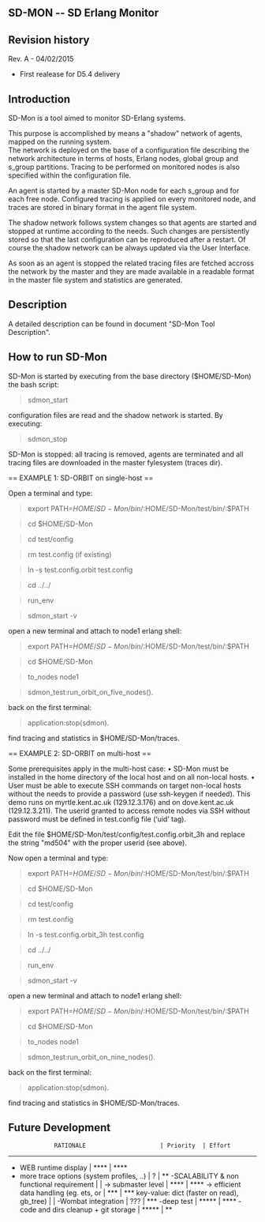 SD-MON -- SD Erlang Monitor
---------------------------

Revision history
----------------
Rev. A - 04/02/2015
- First realease for D5.4 delivery


Introduction 
------------
SD-Mon is a tool aimed to monitor SD-Erlang systems.

This purpose is accomplished by means a "shadow" network
of agents, mapped on the running system.  
The network is deployed on the base of a configuration file describing 
the network architecture in terms of hosts, Erlang nodes, global group 
and s_group partitions. Tracing to be performed on monitored nodes is 
also specified within the configuration file. 

An agent is started by a master SD-Mon node for each s_group and for 
each free node. Configured tracing is applied on every monitored node, 
and traces are stored in binary format in the agent file system. 

The shadow network follows system changes so that agents are started
and stopped at runtime according to the needs. Such changes are 
persistently stored so that the last configuration can be reproduced
after a restart. Of course the shadow network can be always updated
via the User Interface.

As soon as an agent is stopped the related tracing files are fetched 
accross the network by the master and they are made available in a 
readable format in the master file system and statistics are generated.

Description
------------
A detailed description can be found in document
"SD-Mon Tool Description".


How to run SD-Mon
-----------------
SD-Mon is started by executing from the base directory ($HOME/SD-Mon) the
bash script:

> sdmon_start

configuration files are read and the shadow network is started.
By executing:

> sdmon_stop

SD-Mon is stopped: all tracing is removed, agents are terminated and
all tracing files are downloaded in the master fylesystem (traces dir).

== EXAMPLE 1: SD-ORBIT on single-host ==

Open a terminal and type:

> export PATH=$HOME/SD-Mon/bin/:$HOME/SD-Mon/test/bin/:$PATH

> cd $HOME/SD-Mon

> cd test/config

> rm test.config 
(if existing)

> ln -s test.config.orbit test.config

> cd ../../

> run_env

> sdmon_start -v

open a new terminal and attach to node1 erlang shell:

> export PATH=$HOME/SD-Mon/bin/:$HOME/SD-Mon/test/bin/:$PATH

> cd $HOME/SD-Mon

> to_nodes node1

> sdmon_test:run_orbit_on_five_nodes().

back on the first terminal:

> application:stop(sdmon).

find tracing and statistics in $HOME/SD-Mon/traces.



== EXAMPLE 2: SD-ORBIT on multi-host ==

Some prerequisites apply in the multi-host case:
•	SD-Mon must be installed in the home directory of the local host 
	and on all non-local hosts.
•	User must be able to execute SSH commands on target non-local hosts
	without the needs to provide a password (use ssh-keygen if needed).
	This demo runs on myrtle.kent.ac.uk (129.12.3.176) and on
	dove.kent.ac.uk (129.12.3.211).
	The userid granted to access remote nodes via SSH without password 
	must be defined in test.config file (‘uid’ tag).

Edit the file $HOME/SD-Mon/test/config/test.config.orbit_3h 
and replace the string "md504" with the proper userid (see above).

Now open a terminal and type:

> export PATH=$HOME/SD-Mon/bin/:$HOME/SD-Mon/test/bin/:$PATH

> cd $HOME/SD-Mon

> cd test/config

> rm test.config

> ln -s test.config.orbit_3h test.config

> cd ../../

> run_env

> sdmon_start -v

open a new terminal and attach to node1 erlang shell:

> export PATH=$HOME/SD-Mon/bin/:$HOME/SD-Mon/test/bin/:$PATH

> cd $HOME/SD-Mon

> to_nodes node1

> sdmon_test:run_orbit_on_nine_nodes().

back on the first terminal:

> application:stop(sdmon).

find tracing and statistics in $HOME/SD-Mon/traces.



Future Development 
------------------

                 RATIONALE                     | Priority  | Effort
----------------------------------------------------------------------
- WEB runtime display                          |  ****     |   ****
- more trace options (system profiles, ..)     |  ?        |   **
-SCALABILITY & non functional requirement      |           |
 -> submaster level                            |  ****     |   ****
 -> efficient data handling (eg. ets, or       |  ***      |   ***
    key-value: dict (faster on read), gb_tree) |           |
-Wombat integration                            |   ???     |   ***
-deep test                                     |  *****    |   ****
-code and dirs cleanup + git storage           |  *****    |   **



